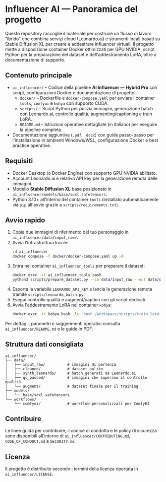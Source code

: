 # Influencer AI — Panoramica del progetto

Questo repository raccoglie il materiale per costruire un flusso di lavoro "ibrido" che combina servizi cloud (Leonardo.ai) e strumenti locali basati su Stable Diffusion XL per creare e addestrare influencer virtuali. Il progetto mette a disposizione container Docker ottimizzati per GPU NVIDIA, script Python per la preparazione del dataset e dell'addestramento LoRA, oltre a documentazione di supporto.

## Contenuto principale

- `ai_influencer/` – Codice della pipeline **AI Influencer — Hybrid Pro** con script, configurazioni Docker e documentazione di progetto.
  - `docker/` – Dockerfile e `docker-compose.yaml` per avviare i container `tools`, `comfyui` e `kohya` con supporto CUDA.
  - `scripts/` – Script Python per pulizia immagini, generazione batch con Leonardo.ai, controllo qualità, augmenting/captioning e train LoRA.
  - `README.md` – Istruzioni operative dettagliate (in italiano) per eseguire la pipeline completa.
- Documentazione aggiuntiva (`.pdf`, `.docx`) con guide passo-passo per l'installazione in ambienti Windows/WSL, configurazione Docker e best practice operative.

## Requisiti

- Docker Desktop (o Docker Engine) con supporto GPU NVIDIA abilitato.
- Account Leonardo.ai e relativa API key per la generazione remota delle immagini.
- Modello **Stable Diffusion XL** base posizionato in `ai_influencer/models/base/sdxl.safetensors`.
- Python 3.10+ all'interno del container `tools` (installato automaticamente via `pip` all'avvio grazie a `scripts/requirements.txt`).

## Avvio rapido

1. Copia due immagini di riferimento del tuo personaggio in `ai_influencer/data/input_raw/`.
2. Avvia l'infrastruttura locale:
   ```bash
   cd ai_influencer
   docker compose -f docker/docker-compose.yaml up -d
   ```
3. Entra nel container `ai_influencer_tools` per preparare il dataset:
   ```bash
   docker exec -it ai_influencer_tools bash
   python3 scripts/prepare_dataset.py --in data/input_raw --out data/cleaned --do_rembg --do_facecrop
   ```
4. Esporta la variabile `LEONARDO_API_KEY` e lancia la generazione remota tramite `scripts/leonardo_batch.py`.
5. Esegui controllo qualità e augment/caption con gli script dedicati.
6. Avvia l'addestramento LoRA nel container `kohya`:
   ```bash
   docker exec -it kohya bash -lc "bash /workspace/scripts/train_lora.sh"
   ```

Per dettagli, parametri e suggerimenti operativi consulta `ai_influencer/README.md` e le guide in PDF.

## Struttura dati consigliata

```
ai_influencer/
├── data/
│   ├── input_raw/          # immagini di partenza
│   ├── cleaned/            # dataset pulito
│   ├── synth_leonardo/     # batch generati da Leonardo.ai
│   ├── qc_passed/          # immagini che superano il controllo qualità
│   └── augment/            # dataset finale per il training
├── models/
│   └── base/sdxl.safetensors
└── workflows/
    └── comfyui/            # workflow personalizzati per ComfyUI
```

## Contribuire

Le linee guida per contribuire, il codice di condotta e le policy di sicurezza sono disponibili all'interno di `ai_influencer/CONTRIBUTING.md`, `CODE_OF_CONDUCT.md` e `SECURITY.md`.

## Licenza

Il progetto è distribuito secondo i termini della licenza riportata in `ai_influencer/LICENSE`.
